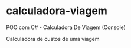 # calculadora-viagem
POO com C# - Calculadora De Viagem (Console)

Calculadora de custos de uma viagem
